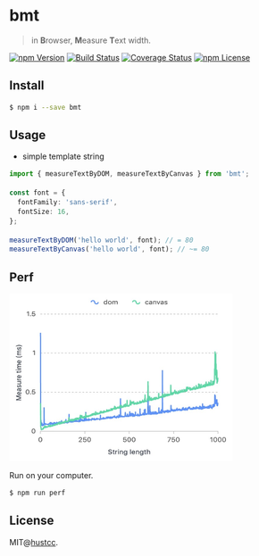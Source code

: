 # bmt

> in **B**rowser, **M**easure **T**ext width.

[![npm Version](https://img.shields.io/npm/v/bmt.svg)](https://www.npmjs.com/package/bmt)
[![Build Status](https://github.com/hustcc/bmt/workflows/build/badge.svg)](https://github.com/hustcc/bmt/actions)
[![Coverage Status](https://coveralls.io/repos/github/hustcc/bmt/badge.svg?branch=master)](https://coveralls.io/github/hustcc/bmt?branch=master)
[![npm License](https://img.shields.io/npm/l/bmt.svg)](https://www.npmjs.com/package/bmt)


## Install

```bash
$ npm i --save bmt
```


## Usage

 - simple template string

```ts
import { measureTextByDOM, measureTextByCanvas } from 'bmt';

const font = {
  fontFamily: 'sans-serif',
  fontSize: 16,
};

measureTextByDOM('hello world', font); // = 80
measureTextByCanvas('hello world', font); // ~= 80
```


## Perf

<img alt="perf" title="perf" src="./perf.jpg" width="400" height="300" />

Run on your computer.

```bash
$ npm run perf
```


## License

MIT@[hustcc](https://github.com/hustcc).
